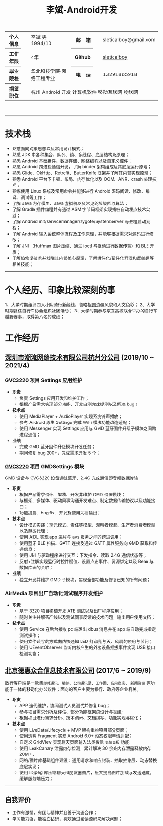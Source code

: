 # <center>李斌-Android开发</center>

</br>
<table>
    <tr align="right">
        <th>个人信息</th>
        <td align="left" style="padding-left: 2em">李斌 男 1994/10</td>
        <th>邮&nbsp;&nbsp;&nbsp;&nbsp;箱</th>
        <td align="left" style="padding-left: 2em">sleticalboy@gmail.com</td>
    </tr>
    <tr align="right">
        <th>工作年限</th>
        <td align="left" style="padding-left: 2em">4年</td>
        <th>&nbsp;Github</th>
        <td align="left" style="padding-left: 2em">
            <a href="https://www.github.com/sleticalboy" target="_blank">sleticalboy</a>
        </td>
    </tr>
    <tr align="right">
        <th>毕业院校</th>
        <td align="left" style="padding-left: 2em">华北科技学院·网络工程专业</td>
        <th>电&nbsp;&nbsp;&nbsp;&nbsp;话</th>
        <td align="left" style="padding-left: 2em">13291865918</td>
    </tr>
    <tr align="right">
        <th>期望职位</th>
        <td align="left" style="padding-left: 2em" colspan="3">
        杭州·Android 开发·计算机软件·移动互联网·物联网
        </td>
    </tr>
</table>
</br>

---

# 技术栈

- 熟悉面向对象思想以及常用设计模式；
- 熟悉 JDK 中各种集合、队列、锁、多线程、底层结构及原理；
- 熟悉 Android 基础组件、数据存储、网络编程以及自定义控件；
- 熟悉 Android 跨进程通信开发，了解 binder 架构组成及其底层运行原理；
- 熟悉 Glide、OkHttp、Retrofit、ButterKnife 框架并了解其内部实现原理；
- 熟悉 Android 平台下卡顿、布局、内存优化以及 OOM、ANR、crash 处理技巧；
- 熟练使用 Linux 系统及常用命令并能够进行 Android 源码阅读、修改、编译、调试等工作；
- 了解 Java 内存模型、Java 虚拟机以及常见的垃圾回收算法；
- 了解 Gradle 插件编程并有通过 ASM 字节码框架实现插桩自动埋点技术实践；
- 了解 Android init/servicemanager/zygote/SystemServer 等进程启动流程；
- 了解 Android 输入系统整体流程及工作原理，并能够根据需求对源码进行修改；
- 了解 JNI （Huffman 图片压缩、通过 ioctl 与驱动进行数据传输）和 BLE 开发；
- 了解热修复技术并知晓其内部核心原理，了解组件化/插件化开发和反编译等相关技能；

---

# 个人经历、印象比较深刻的事

1、大学时期组织四人小队骑行新藏线，领略祖国边疆风貌和人文色彩；
2、大学时期担任自行车协会组织社团活动；
3、大学时期参与京东高校联合举办的自行车越野赛事，取得第八名的成绩；

# 工作经历

## [深圳市潮流网络技术有限公司杭州分公司][3] (2019/10 ~ 2021/4)

### GVC3220 项目 Settings 应用维护

- **职责**
  - 负责 Settings 应用开发和维护工作；
  - 根据产品需求实现部分功能、开发自测完成提测以及解决 bug；
- **技术点**
  - 使用 MediaPlayer + AudioPlayer 实现系统铃声播放；
  - 参考 Android 原生 Settings 完成 WiFi 模块功能改造适配；
  - 使用 Messenger 实现 Settings 应用与 GMD 蓝牙固件升级子模块之间跨进程通信；
- **业绩**
  - 完成 GMD 蓝牙固件升级模块开发任务；
  - 期间修复 bug 200+，完成需求开发 5 个；

### [GVC3220][5] 项目 GMDSettings 模块

GMD 设备与 GVC3220 设备通过蓝牙、2.4G 完成通信即音频数据传输

- **职责**
  - 根据产品需求设计、架构、开发并维护 GMD 设置模块；
  - 与框架、多媒体、驱动同事沟通开发难点、制定数据传输协议以及功能接口；
  - 功能提测、bug fix、开发及使用文档输出；
- **技术点**
  - 设计模式实践：享元模式、责任链模型、观察者模型、生产者消费者模型以及静态代理；
  - 使用 AIDL 实现 app 进程与 avs 服务之间的跨进调用；
  - 使用蓝牙 BLE 扫描、GATT 连接及通过 GATT 属性服务向 GMD 获取和传递信息；
  - 使用 JNI 与驱动程序进行交互：下发指令、读取 2.4G 通信状态等；
  - 反射+注解实现运行时控件赋值、设置点击事件、资源绑定以及 Bean 与数据库表的关联；
- **业绩**
  - 独立开发并维护 GMD 子模块，实现全部功能及修复已知的所有问题；

### AirMedia 项目出厂自动化测试程序开发维护

- **职责**
  - 基于 3220 项目移植开发 ATE 测试以及出厂程序应用；
  - 随时关注并解答产线以及测试同事反馈的技术问题，输出用户使用文档；
- **技术点**
  - 使用 Service 在后台接收 pc 端发出 dbus 消息并在 app 端自动完成指定测试操作；
  - 使用文件读写的方式向内核通知 LED 灯点亮与灭、风扇的使用与关闭；
  - 使用 UEventObserver 监听内核产生的外接设备插拔事件实现 USB 接口检测功能；

## [北京德惠众合信息技术有限公司][2] (2017/6 ~ 2019/9)

敏行客户端是一款集`即时通讯`、`敏邮`、`公司通讯录`、`工作圈`、`应用商店`、 `新闻资讯`
等功能于一体的移动化办公软件；面向的客户主要为银行、政府等企业机关。

- **职责**
  - APP 迭代维护，协同测试人员测试并修复 bug；
  - 参与项目需求分析及评估、部分功能框架的设计与搭建;
  - 根据项目进行需求分析、技术调研、文档编写、功能实现与优化；
- **技术点**
  - 使用 LiveData/Lifecycle + MVP 架构重构项目部分页面；
  - 使用透明 Fragment 实现 Android 6.0+ 动态权限申请适配；
  - 自定义 GridView 实现聊天页面输入法类微信 `表情面板` 功能
  - 使用 LeakCanary 泄露内存检测，累计解决 30 余处内存泄露释放内存 20M+；
  - 网络/图片库基础组件建设：通用请求和响应封装、抽取抽象层、动态替换底层实现；
  - 使用 libjpeg 库压缩聊天和朋友圈图片，极大提高图片加载与发送速度，缓解服务端压力；

---

## 自我评价

- 工作有激情，有团队精神并且善于沟通合作；
- 学习能力强，能独立钻研，喜欢通过阅读源码来解决问题；

[1]: https://github.com/sleticalboy
[2]: https://www.minxing365.com/web/
[3]: http://www.grandstream.cn/
[4]: http://www.grandstream.cn/Prd_view.aspx?id=232
[5]: https://baijiahao.baidu.com/s?id=1702728434712645427&wfr=spider&for=pc